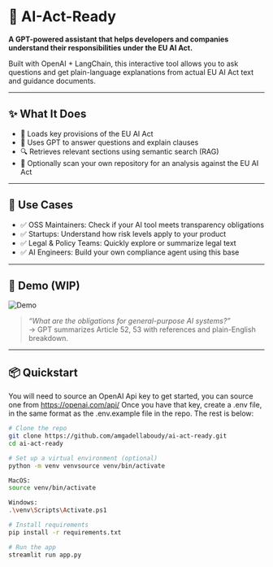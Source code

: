 # 🧠 AI-Act-Ready

**A GPT-powered assistant that helps developers and companies understand their responsibilities under the EU AI Act.**

Built with OpenAI + LangChain, this interactive tool allows you to ask questions and get plain-language explanations from actual EU AI Act text and guidance documents.

---

## ✨ What It Does

- 📜 Loads key provisions of the EU AI Act
- 🤖 Uses GPT to answer questions and explain clauses
- 🔍 Retrieves relevant sections using semantic search (RAG)
- 📂 Optionally scan your own repository for an analysis against the EU AI Act

---

## 🔧 Use Cases

- ✅ OSS Maintainers: Check if your AI tool meets transparency obligations
- ✅ Startups: Understand how risk levels apply to your product
- ✅ Legal & Policy Teams: Quickly explore or summarize legal text
- ✅ AI Engineers: Build your own compliance agent using this base

---

## 🚀 Demo (WIP)

![Demo](demo/demo.gif)

> *“What are the obligations for general-purpose AI systems?”*  
→ GPT summarizes Article 52, 53 with references and plain-English breakdown.

---

## 📦 Quickstart

You will need to source an OpenAI Api key to get started, you can source one from https://openai.com/api/
Once you have that key, create a .env file, in the same format as the .env.example file in the repo.
The rest is below:

```bash
# Clone the repo
git clone https://github.com/amgadellaboudy/ai-act-ready.git
cd ai-act-ready

# Set up a virtual environment (optional)
python -m venv venvsource venv/bin/activate

MacOS:
source venv/bin/activate

Windows:
.\venv\Scripts\Activate.ps1

# Install requirements
pip install -r requirements.txt

# Run the app
streamlit run app.py
```

